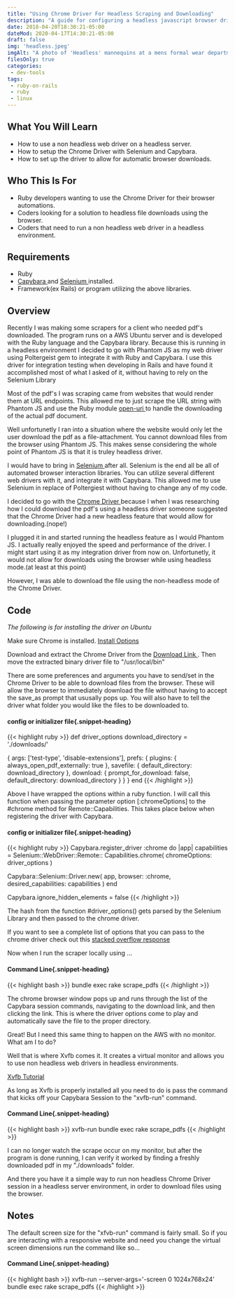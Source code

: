 ```yaml
---
title: "Using Chrome Driver For Headless Scraping and Downloading"
description: "A guide for configuring a headless javascript browser driver for RSpec integration tests."
date: 2018-04-20T18:30:21-05:00
dateMod: 2020-04-17T14:30:21-05:00
draft: false
img: 'headless.jpeg'
imgAlt: "A photo of 'Headless' mannequins at a mens formal wear department store."
filesOnly: true
categories:
 - dev-tools
tags:
 - ruby-on-rails
 - ruby
 - linux
---
```

## What You Will Learn
- How to use a non headless web driver on a headless server.
- How to setup the Chrome Driver with Selenium and Capybara.
- How to set up the driver to allow for automatic browser downloads.

## Who This Is For
- Ruby developers wanting to use the Chrome Driver for their browser automations.
- Coders looking for a solution to headless file downloads using the browser.
- Coders that need to run a non headless web driver in a headless environment.

## Requirements
- Ruby
- [ Capybara ](https://github.com/teamcapybara/capybara) and [ Selenium ](http://robotframework.org/SeleniumLibrary/) installed.
- Framework(ex Rails) or program utilizing the above libraries.

## Overview

Recently I was making some scrapers for a client who needed pdf's downloaded. The program runs on a AWS Ubuntu server and is developed with the Ruby language and the Capybara library. Because this is running in a headless environment I decided to go with Phantom JS as my web driver using Poltergeist gem to integrate it with Ruby and Capybara. I use this driver for integration testing when developing in Rails and have found it accomplished most of what I asked of it, without having to rely on the Selenium Library

Most of the pdf's I was scraping came from websites that would render them at URL  endpoints. This allowed me to just scrape the URL string with Phantom JS and use the Ruby module [ open-uri ](https://ruby-doc.org/stdlib-2.4.3/libdoc/open-uri/rdoc/OpenURI.html) to handle the downloading of the actual pdf document.

Well unfortunetly I ran into a situation where the website would only let the user download the pdf as a file-attachment.  You cannot download files from the browser using Phantom JS.  This makes sense considering the whole point of Phantom JS is that it is truley headless driver.

I would have to bring in [ Selenium ](http://robotframework.org/SeleniumLibrary/) after all.  Selenium is the end all be all of  automated browser interaction libraries. You can utilize several different web drivers with it, and integrate it with Capybara.  This allowed me to use Selenium in replace of Poltergiest without having to change any of my code.

I decided to go with the [ Chrome Driver ](https://sites.google.com/a/chromium.org/chromedriver/) because I when I was researching how I could download the pdf's using a headless driver someone suggested that the Chrome Driver had a new headless feature that would allow for downloading.(nope!)

I plugged it in and started running the headless feature as I would Phantom JS. I actually really enjoyed the speed and performance of the driver.  I might start using it as my integration driver from now on.  Unfortunetly, it would not allow for downloads using the browser while using headless mode.(at least at this point)

However, I was able to download the file using the non-headless mode of the Chrome Driver.

## Code

*The following is for installing the driver on Ubuntu*

Make sure Chrome is installed. [ Install Options ](https://askubuntu.com/questions/510056/how-to-install-google-chrome)

Download and extract the Chrome Driver from the [ Download Link ](https://sites.google.com/a/chromium.org/chromedriver/downloads). Then move the extracted binary driver file to "/usr/local/bin"

There are some preferences and arguments you have to send/set in the Chrome Driver to be able to download files from the browser.
These will allow the browser to immediately download the file without having to accept the save_as prompt that ususally pops up.  You will also have to tell the driver what folder you would like the files to be downloaded to.

#### config or initializer file{.snippet-heading}
{{< highlight ruby >}}
def driver_options
  download_directory = './downloads/'

  { args: ['test-type', 'disable-extensions'],
    prefs: {
      plugins: { always_open_pdf_externally: true },
      savefile: { default_directory: download_directory },
      download: { prompt_for_download: false,
                  default_directory: download_directory }
    }
  }
end
{{< /highlight >}}

Above I have wrapped the options within a ruby function.  I will call this function when passing the parameter option [:chromeOptions] to the #chrome method for  Remote::Capabilities. This takes place below when registering the driver with Capybara.

#### config or initializer file{.snippet-heading}
{{< highlight ruby >}}
Capybara.register_driver :chrome do |app|
  capabilities = Selenium::WebDriver::Remote::
    Capabilities.chrome(
      chromeOptions: driver_options
    )

  Capybara::Selenium::Driver.new(
    app,
    browser: :chrome,
    desired_capabilities: capabilities
  )
end

Capybara.ignore_hidden_elements = false
{{< /highlight >}}

The hash from the function #driver_options() gets parsed by the Selenium Library and then passed to the chrome driver.

If you want to see a complete list of options that you can pass to the chrome driver check out this [stacked overflow response](https://stackoverflow.com/questions/38335671/selenium-chrome-where-can-i-find-a-list-of-all-available-chromeoption-arguments)

Now when I  run the scraper locally using ...

#### Command Line{.snippet-heading}
{{< highlight bash >}}
bundle exec rake scrape_pdfs
{{< /highlight >}}

The chrome browser window pops up and runs through the list of the Capybara session commands, navigating to the download link, and then clicking the link.  This is where the driver options come to play and automatically save the file to the proper directory.

Great!  But I need this same thing to happen on the AWS with no monitor. What am I to do?

Well that is where  Xvfb comes it.  It creates a virtual monitor and allows you to use non headless web drivers in headless environments.

[Xvfb Tutorial](http://tobyho.com/2015/01/09/headless-browser-testing-xvfb/)

As long as Xvfb is properly installed all you need to do is pass the command that kicks off your Capybara Session to the "xvfb-run" command.

#### Command Line{.snippet-heading}
{{< highlight bash >}}
xvfb-run bundle exec rake scrape_pdfs
{{< /highlight >}}

I can no longer watch the scrape occur on my monitor, but after the program is done running, I can verify it worked by finding a freshly downloaded pdf in my "./downloads" folder.

And there you have it a simple way to run non headless Chrome Driver session in a headless server environment, in order to download files using the browser.

## Notes

The default screen size for the "xfvb-run" command is fairly small.  So if you are interacting with a responsive website and need you change the virtual screen dimensions run the command like so...

#### Command Line{.snippet-heading}
{{< highlight bash >}}
xvfb-run --server-args='-screen 0 1024x768x24' bundle exec rake scrape_pdfs
{{< /highlight >}}
